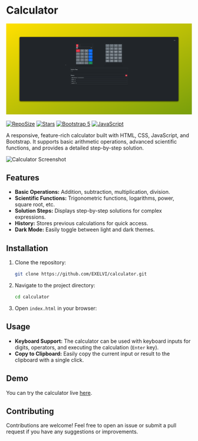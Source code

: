 # Calculator

[![Screenshot](./0914668e-4793-4fb2-a719-d9192a42c36f.png)](https://exelvi.github.io/calculator/)

[![RepoSize](https://img.shields.io/github/repo-size/EXELVI/calculator.svg)](https://github.com/EXELVI/calculator)
[![Stars](https://img.shields.io/github/stars/EXELVI/calculator.svg)](https://github.com/EXELVI/calculator)
[![Bootstrap 5](https://img.shields.io/badge/Bootstrap-5.3.3-blue.svg)](https://getbootstrap.com/)
[![JavaScript](https://img.shields.io/badge/JavaScript-ES6+-brightgreen.svg)](https://developer.mozilla.org/en-US/docs/Web/JavaScript)

A responsive, feature-rich calculator built with HTML, CSS, JavaScript, and Bootstrap. It supports basic arithmetic operations, advanced scientific functions, and provides a detailed step-by-step solution.

![Calculator Screenshot](screenshot.png)

## Features

- **Basic Operations:** Addition, subtraction, multiplication, division.
- **Scientific Functions:** Trigonometric functions, logarithms, power, square root, etc.
- **Solution Steps:** Displays step-by-step solutions for complex expressions.
- **History:** Stores previous calculations for quick access.
- **Dark Mode:** Easily toggle between light and dark themes.

## Installation

1. Clone the repository:
    ```bash
    git clone https://github.com/EXELVI/calculator.git
    ```
2. Navigate to the project directory:
    ```bash
    cd calculator
    ```
3. Open `index.html` in your browser:

## Usage

- **Keyboard Support:** The calculator can be used with keyboard inputs for digits, operators, and executing the calculation (`Enter` key).
- **Copy to Clipboard:** Easily copy the current input or result to the clipboard with a single click.

## Demo

You can try the calculator live [here](https://exelvi.github.io/calculator/).

## Contributing

Contributions are welcome! Feel free to open an issue or submit a pull request if you have any suggestions or improvements.
